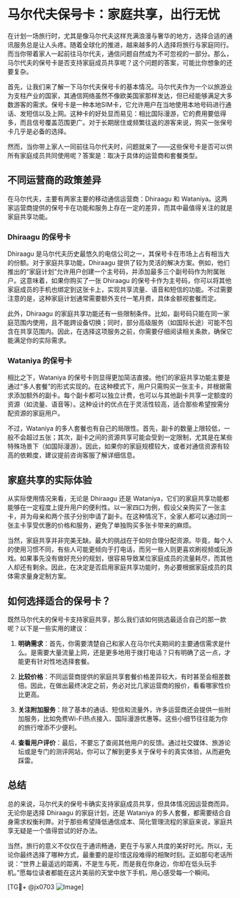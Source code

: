 # 马尔代夫保号卡：家庭共享，出行无忧

在计划一场旅行时，尤其是像马尔代夫这样充满浪漫与奢华的地方，选择合适的通讯服务总是让人头疼。随着全球化的推进，越来越多的人选择将旅行与家庭同行。而当你带着家人一起前往马尔代夫，通信问题自然成为不可忽视的一部分。那么，马尔代夫的保号卡是否支持家庭成员共享呢？这个问题的答案，可能比你想象的还要复杂。

首先，让我们来了解一下马尔代夫保号卡的基本情况。马尔代夫作为一个以旅游业为支柱产业的国家，其通信网络虽然不像欧美国家那样发达，但已经能够满足大多数游客的需求。保号卡是一种本地SIM卡，它允许用户在当地使用本地号码进行通话、发短信以及上网。这种卡的好处显而易见：相比国际漫游，它的费用要低得多，而且信号覆盖范围更广。对于长期居住或频繁往返的游客来说，购买一张保号卡几乎是必备的选择。

然而，当你带上家人一同前往马尔代夫时，问题就来了——这些保号卡是否可以供所有家庭成员共同使用呢？答案是：取决于具体的运营商和套餐类型。

## 不同运营商的政策差异

在马尔代夫，主要有两家主要的移动通信运营商：Dhiraagu 和 Wataniya。这两家运营商提供的保号卡在功能和服务上存在一定的差异，而其中最值得关注的就是家庭共享功能。

### Dhiraagu 的保号卡

Dhiraagu 是马尔代夫历史最悠久的电信公司之一，其保号卡在市场上占有相当大的份额。对于家庭共享功能，Dhiraagu 提供了较为灵活的解决方案。例如，他们推出的“家庭计划”允许用户创建一个主号码，并添加最多三个副号码作为附属账户。这意味着，如果你购买了一张 Dhiraagu 的保号卡作为主号码，你可以将其他家庭成员的手机也绑定到这张卡上，实现共享流量、语音和短信的功能。不过需要注意的是，这种家庭计划通常需要额外支付一笔月费，具体金额视套餐而定。

此外，Dhiraagu 的家庭共享功能还有一些限制条件。比如，副号码只能在同一家庭范围内使用，且不能跨设备切换；同时，部分高级服务（如国际长途）可能不包含在共享范围内。因此，在选择这项服务之前，你需要仔细阅读相关条款，确保它能满足你的实际需求。

### Wataniya 的保号卡

相比之下，Wataniya 的保号卡则显得更加简洁直接。他们的家庭共享功能主要是通过“多人套餐”的形式实现的。在这种模式下，用户只需购买一张主卡，并根据需求添加额外的副卡。每个副卡都可以独立计费，也可以与其他副卡共享一定额度的资源（如流量、语音等）。这种设计的优点在于灵活性较高，适合那些希望按需分配资源的家庭用户。

不过，Wataniya 的多人套餐也有自己的局限性。首先，副卡的数量上限较低，一般不会超过五张；其次，副卡之间的资源共享可能会受到一定限制，尤其是在某些特殊场景下（如国际漫游）。因此，如果你的家庭规模较大，或者对通信资源有较高的依赖度，建议提前咨询客服了解详细信息。

## 家庭共享的实际体验

从实际使用情况来看，无论是 Dhiraagu 还是 Wataniya，它们的家庭共享功能都能够在一定程度上提升用户的便利性。以一家四口为例，假设父亲购买了一张主卡，并为母亲和两个孩子分别申请了副卡。在这种情况下，全家人都可以通过同一张主卡享受优惠的价格和服务，避免了单独购买多张卡带来的麻烦。

当然，家庭共享并非完美无缺。最大的挑战在于如何合理分配资源。毕竟，每个人的使用习惯不同，有些人可能更倾向于打电话，而另一些人则更喜欢刷视频或玩游戏。如果事先没有做好充分的规划，很容易导致某位家庭成员的流量耗尽，而其他人却还有剩余。因此，在决定是否启用家庭共享功能时，务必要根据家庭成员的具体需求量身定制方案。

## 如何选择适合的保号卡？

既然马尔代夫的保号卡支持家庭共享，那么我们该如何挑选最适合自己的那一款呢？以下是一些实用的建议：

1. **明确需求**：首先，你需要清楚自己和家人在马尔代夫期间的主要通信需求是什么。是需要大量流量上网，还是更多地用于拨打电话？只有明确了这一点，才能更有针对性地选择套餐。

2. **比较价格**：不同运营商提供的家庭共享套餐价格差异较大，有时甚至会相差数倍。因此，在做出最终决定之前，务必对比几家运营商的报价，看看哪家性价比更高。

3. **关注附加服务**：除了基本的通话、短信和流量外，许多运营商还会提供一些附加服务，比如免费Wi-Fi热点接入、国际漫游优惠等。这些小细节往往能为你的旅行增添不少便利。

4. **查看用户评价**：最后，不要忘了查阅其他用户的反馈。通过社交媒体、旅游论坛或是专门的测评网站，你可以了解到更多关于保号卡的真实体验，从而避免踩雷。

## 总结

总的来说，马尔代夫的保号卡确实支持家庭成员共享，但具体情况因运营商而异。无论你是选择 Dhiraagu 的家庭计划，还是 Wataniya 的多人套餐，都需要结合自身需求权衡利弊。对于那些希望降低通信成本、简化管理流程的家庭来说，家庭共享无疑是一个值得尝试的好办法。

当然，旅行的意义不仅仅在于通讯畅通，更在于与家人共度的美好时光。所以，无论你最终选择了哪种方式，最重要的是珍惜这段难得的相聚时刻。正如那句老话所说：“世界上最遥远的距离，不是生与死，而是我在你身边，你却在低头玩手机。”愿每位读者都能在这片美丽的天堂中放下手机，用心感受每一个瞬间。

[TG💪+ @jx0703 ![Image](https://github.com/user-attachments/assets/dbca1d08-cadb-493c-b0ec-ad6f7a83f270)]